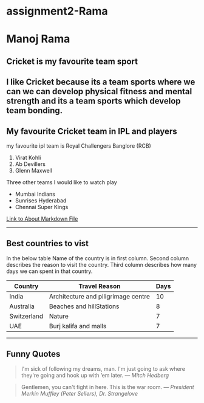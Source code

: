 # assignment2-Rama
# Manoj Rama
## Cricket is my favourite  team sport
I like Cricket because its a team sports where we can we can **develop physical fitness and mental strength** and its a team sports which **develop team bonding**.
------
## My favourite Cricket team in IPL and players
my favourite ipl team is Royal Challengers Banglore (RCB)
1. Virat Kohli
2. Ab Devillers
3. Glenn Maxwell  

Three other teams I would like to watch play
* Mumbai Indians
* Sunrises Hyderabad
* Chennai Super Kings


[Link to About Markdown File](AboutMe.md)

----
## Best countries to vist
In the below table Name of the country is in first column. Second column describes  the reason to visit the country. Third column describes how many days we can spent in that country.

|Country|Travel Reason|Days|
|-------|-------------|----|
|India|Architecture and piligrimage centre|10|
|Australia|Beaches and hillStations|8|
|Switzerland|Nature|7|
|UAE|Burj kalifa and malls|7|

-----
## Funny Quotes
>I'm sick of following my dreams, man. I'm just going to ask where they're going and hook up with ’em later. — *Mitch Hedberg*

>Gentlemen, you can't fight in here. This is the war room. — *President Merkin Muffley (Peter Sellers), Dr. Strangelove*


